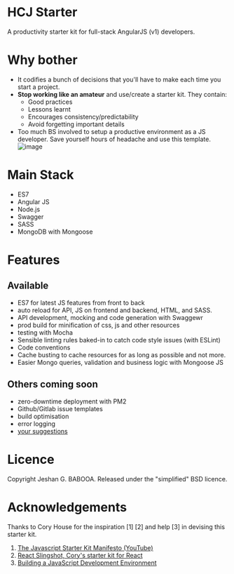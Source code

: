 # HCJ Starter
A productivity starter kit for full-stack AngularJS (v1) developers.

# Why bother

- It codifies a bunch of decisions that you'll have to make each time you start a project. 
- **Stop working like an amateur** and use/create a starter kit. They contain:
  - Good practices
  - Lessons learnt
  - Encourages consistency/predictability
  - Avoid forgetting important details
- Too much BS involved to setup a productive environment as a JS developer. Save yourself hours of headache and use this template. 
![image](https://github.com/jeshan/hcj-starter/raw/master/The%20Javascript%20Starter%20Kit%20Manifesto%20-%20YouTube%20-%20Google%20Chrome_420.png)

# Main Stack
- ES7
- Angular JS
- Node.js
- Swagger
- SASS
- MongoDB with Mongoose

# Features
## Available
- ES7 for latest JS features from front to back
- auto reload for API, JS on frontend and backend, HTML, and SASS.
- API development, mocking and code generation with Swaggewr
- prod build for minification of css, js and other resources
- testing with Mocha
- Sensible linting rules baked-in to catch code style issues (with ESLint)
- Code conventions
- Cache busting to cache resources for as long as possible and not more.
- Easier Mongo queries, validation and business logic with Mongoose JS

## Others coming soon
- zero-downtime deployment with PM2
- Github/Gitlab issue templates
- build optimisation
- error logging
- [your suggestions](https://github.com/jeshan/hcj-starter/issues/new)


# Licence
Copyright Jeshan G. BABOOA. Released under the "simplified" BSD licence.

# Acknowledgements
Thanks to Cory House for the inspiration [1] [2] and help [3] in devising this starter kit.
1. [The Javascript Starter Kit Manifesto (YouTube)](https://www.youtube.com/watch?v=QGCWal_JWek)
2. [React Slingshot, Cory's starter kit for React](https://github.com/coryhouse/react-slingshot)
3. [Building a JavaScript Development Environment](https://www.pluralsight.com/courses/javascript-development-environment)
